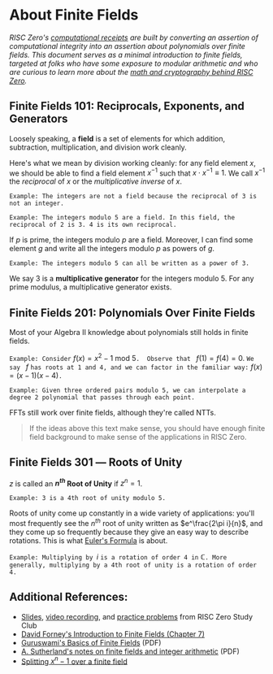 # About Finite Fields

_RISC Zero's [computational receipts][receipt] are built by converting an assertion of computational integrity into an assertion about polynomials over finite fields.
This document serves as a minimal introduction to finite fields, targeted at folks who have some exposure to modular arithmetic and who are curious to learn more about the [math and cryptography behind RISC Zero](../proof-system/proof-system.md)._

## Finite Fields 101: Reciprocals, Exponents, and Generators

Loosely speaking, a **field** is a set of elements for which addition, subtraction, multiplication, and division work cleanly.

Here's what we mean by division working cleanly: for any field element $x$, we should be able to find a field element $x^{-1}$ such that $x\cdot x^{-1}\equiv1.$
We call $x^{-1}$ the _reciprocal_ of $x$ or the _multiplicative inverse_ of $x$.

`Example: The integers are not a field because the reciprocal of 3 is not an integer.`

`Example: The integers modulo 5 are a field. In this field, the reciprocal of 2 is 3. 4 is its own reciprocal.`

If $p$ is prime, the integers modulo $p$ are a field.
Moreover, I can find some element $g$ and write all the integers modulo $p$ as powers of $g$.

`Example: The integers modulo 5 can all be written as a power of 3.`

We say $3$ is a **multiplicative generator** for the integers modulo 5. For any prime modulus, a multiplicative generator exists.

## Finite Fields 201: Polynomials Over Finite Fields

Most of your Algebra II knowledge about polynomials still holds in finite fields.

`Example: Consider` $f(x)=x^2-1\text{ mod }5$`.  Observe that ` $f(1)=f(4)=0.$
`We say ` $f$ `has roots at 1 and 4, and we can factor in the familiar way:` $f(x)=(x-1)(x-4)$`.`

`Example:
Given three ordered pairs modulo 5, we can interpolate a degree 2 polynomial that passes through each point.`

FFTs still work over finite fields, although they're called NTTs.

> If the ideas above this text make sense, you should have enough finite field background to make sense of the applications in RISC Zero.

## Finite Fields 301 ― Roots of Unity

$z$ is called an **$n^{th}$ Root of Unity** if $z^n=1$.

`Example: 3 is a 4th root of unity modulo 5.`

Roots of unity come up constantly in a wide variety of applications: you'll most frequently see the $n^{th}$ root of unity written as $e^\frac{2\pi i}{n}$, and they come up so frequently because they give an easy way to describe rotations.
This is what [Euler's Formula](https://www.youtube.com/watch?v=mvmuCPvRoWQ) is about.

`Example: Multiplying by `$i$ `is a rotation of order 4 in` $\mathbb{C}$`.
More generally, multiplying by a 4th root of unity is a rotation of order 4.`

## Additional References:

- [Slides](https://drive.google.com/file/d/146BOC_hHH0703OcKT-LwjIb3S0NYkGh0/view?usp=share_link), [video recording](https://www.youtube.com/watch?v=BKViygqOW3I\&list=PLcPzhUaCxlCjdhONxEYZ1dgKjZh3ZvPtl\&index=3), and [practice problems](./about-finite-fields-exercises.md) from RISC Zero Study Club
- [David Forney's Introduction to Finite Fields (Chapter 7)](https://ocw.mit.edu/courses/6-451-principles-of-digital-communication-ii-spring-2005/pages/readings-and-lecture-notes/)
- [Guruswami's Basics of Finite Fields](http://www.cs.cmu.edu/~venkatg/teaching/codingtheory-au14/notes/finite-fields.pdf) (PDF)
- [A. Sutherland's notes on finite fields and integer arithmetic](https://math.mit.edu/classes/18.783/2017/LectureNotes3.pdf) (PDF)
- [Splitting $x^{n}-1$ over a finite field](https://math.stackexchange.com/questions/2511486/)

[receipt]: https://docs.rs/risc0-zkvm/*/risc0_zkvm/struct.Receipt.html
